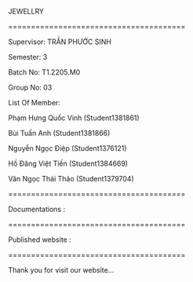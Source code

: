 
JEWELLRY

=======================================

Supervisor: TRẦN PHƯỚC SINH

Semester: 3

Batch No: T1.2205.M0

Group No: 03

List Of Member:

Phạm Hưng Quốc Vinh (Student1381861)

Bùi Tuấn Anh (Student1381866)

Nguyễn Ngọc Điệp (Student1376121)

Hồ Đăng Việt Tiến (Student1384669)

Văn Ngọc Thái Thảo (Student1379704)

=======================================

Documentations : 

=======================================

Published website :

=======================================

Thank you for visit our website...
